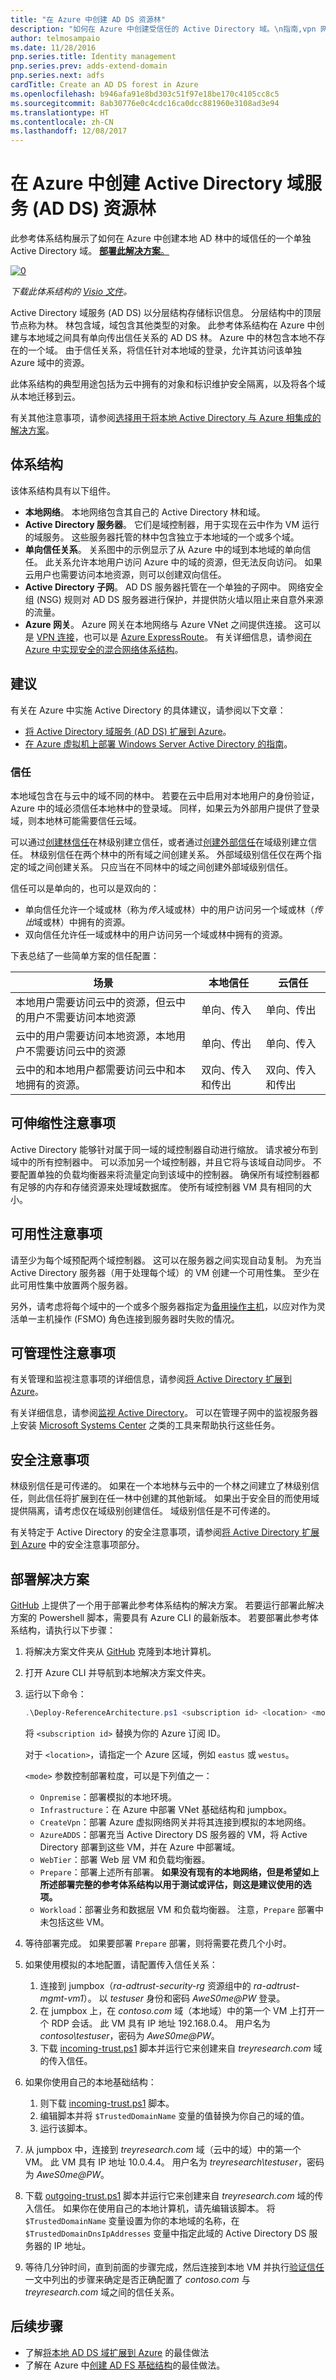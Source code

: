 ```yaml
---
title: "在 Azure 中创建 AD DS 资源林"
description: "如何在 Azure 中创建受信任的 Active Directory 域。\n指南,vpn 网关,ExpressRoute,负载均衡器,虚拟网络,active-directory"
author: telmosampaio
ms.date: 11/28/2016
pnp.series.title: Identity management
pnp.series.prev: adds-extend-domain
pnp.series.next: adfs
cardTitle: Create an AD DS forest in Azure
ms.openlocfilehash: b946afa91e8bd303c51f97e18be170c4105cc8c5
ms.sourcegitcommit: 8ab30776e0c4cdc16ca0dcc881960e3108ad3e94
ms.translationtype: HT
ms.contentlocale: zh-CN
ms.lasthandoff: 12/08/2017
---
```

# <a name="create-an-active-directory-domain-services-ad-ds-resource-forest-in-azure"></a>在 Azure 中创建 Active Directory 域服务 (AD DS) 资源林

此参考体系结构展示了如何在 Azure 中创建本地 AD 林中的域信任的一个单独 Active Directory 域。 [**部署此解决方案**。](#deploy-the-solution)

[![0]][0] 

*下载此体系结构的 [Visio 文件][visio-download]。*

Active Directory 域服务 (AD DS) 以分层结构存储标识信息。 分层结构中的顶层节点称为林。 林包含域，域包含其他类型的对象。 此参考体系结构在 Azure 中创建与本地域之间具有单向传出信任关系的 AD DS 林。 Azure 中的林包含本地不存在的一个域。 由于信任关系，将信任针对本地域的登录，允许其访问该单独 Azure 域中的资源。 

此体系结构的典型用途包括为云中拥有的对象和标识维护安全隔离，以及将各个域从本地迁移到云。 

有关其他注意事项，请参阅[选择用于将本地 Active Directory 与 Azure 相集成的解决方案][considerations]。 

## <a name="architecture"></a>体系结构

该体系结构具有以下组件。

* **本地网络**。 本地网络包含其自己的 Active Directory 林和域。
* **Active Directory 服务器**。 它们是域控制器，用于实现在云中作为 VM 运行的域服务。 这些服务器托管的林中包含独立于本地域的一个或多个域。
* **单向信任关系**。 关系图中的示例显示了从 Azure 中的域到本地域的单向信任。 此关系允许本地用户访问 Azure 中的域的资源，但无法反向访问。 如果云用户也需要访问本地资源，则可以创建双向信任。
* **Active Directory 子网**。 AD DS 服务器托管在一个单独的子网中。 网络安全组 (NSG) 规则对 AD DS 服务器进行保护，并提供防火墙以阻止来自意外来源的流量。
* **Azure 网关**。 Azure 网关在本地网络与 Azure VNet 之间提供连接。 这可以是 [VPN 连接][azure-vpn-gateway]，也可以是 [Azure ExpressRoute][azure-expressroute]。 有关详细信息，请参阅[在 Azure 中实现安全的混合网络体系结构][implementing-a-secure-hybrid-network-architecture]。

## <a name="recommendations"></a>建议

有关在 Azure 中实施 Active Directory 的具体建议，请参阅以下文章：

- [将 Active Directory 域服务 (AD DS) 扩展到 Azure][adds-extend-domain]。 
- [在 Azure 虚拟机上部署 Windows Server Active Directory 的指南][ad-azure-guidelines]。

### <a name="trust"></a>信任

本地域包含在与云中的域不同的林中。 若要在云中启用对本地用户的身份验证，Azure 中的域必须信任本地林中的登录域。 同样，如果云为外部用户提供了登录域，则本地林可能需要信任云域。

可以通过[创建林信任][creating-forest-trusts]在林级别建立信任，或者通过[创建外部信任][creating-external-trusts]在域级别建立信任。 林级别信任在两个林中的所有域之间创建关系。 外部域级别信任仅在两个指定的域之间创建关系。 只应当在不同林中的域之间创建外部域级别信任。

信任可以是单向的，也可以是双向的：

* 单向信任允许一个域或林（称为*传入*域或林）中的用户访问另一个域或林（*传出*域或林）中拥有的资源。
* 双向信任允许任一域或林中的用户访问另一个域或林中拥有的资源。

下表总结了一些简单方案的信任配置：

| 场景 | 本地信任 | 云信任 |
| --- | --- | --- |
| 本地用户需要访问云中的资源，但云中的用户不需要访问本地资源 |单向、传入 |单向、传出 |
| 云中的用户需要访问本地资源，本地用户不需要访问云中的资源 |单向、传出 |单向、传入 |
| 云中的和本地用户都需要访问云中和本地拥有的资源。 |双向、传入和传出 |双向、传入和传出 |

## <a name="scalability-considerations"></a>可伸缩性注意事项

Active Directory 能够针对属于同一域的域控制器自动进行缩放。 请求被分布到域中的所有控制器中。 可以添加另一个域控制器，并且它将与该域自动同步。 不要配置单独的负载均衡器来将流量定向到该域中的控制器。 确保所有域控制器都有足够的内存和存储资源来处理域数据库。 使所有域控制器 VM 具有相同的大小。

## <a name="availability-considerations"></a>可用性注意事项

请至少为每个域预配两个域控制器。 这可以在服务器之间实现自动复制。 为充当 Active Directory 服务器（用于处理每个域）的 VM 创建一个可用性集。 至少在此可用性集中放置两个服务器。

另外，请考虑将每个域中的一个或多个服务器指定为[备用操作主机][standby-operations-masters]，以应对作为灵活单一主机操作 (FSMO) 角色连接到服务器时失败的情况。

## <a name="manageability-considerations"></a>可管理性注意事项

有关管理和监视注意事项的详细信息，请参阅[将 Active Directory 扩展到 Azure][adds-extend-domain]。 
 
有关详细信息，请参阅[监视 Active Directory][monitoring_ad]。 可以在管理子网中的监视服务器上安装 [Microsoft Systems Center][microsoft_systems_center] 之类的工具来帮助执行这些任务。

## <a name="security-considerations"></a>安全注意事项

林级别信任是可传递的。 如果在一个本地林与云中的一个林之间建立了林级别信任，则此信任将扩展到在任一林中创建的其他新域。 如果出于安全目的而使用域提供隔离，请考虑仅在域级别创建信任。 域级别信任是不可传递的。

有关特定于 Active Directory 的安全注意事项，请参阅[将 Active Directory 扩展到 Azure][adds-extend-domain] 中的安全注意事项部分。

## <a name="deploy-the-solution"></a>部署解决方案

[GitHub][github] 上提供了一个用于部署此参考体系结构的解决方案。 若要运行部署此解决方案的 Powershell 脚本，需要具有 Azure CLI 的最新版本。 若要部署此参考体系结构，请执行以下步骤：

1. 将解决方案文件夹从 [GitHub][github] 克隆到本地计算机。

2. 打开 Azure CLI 并导航到本地解决方案文件夹。

3. 运行以下命令：
   
    ```Powershell
    .\Deploy-ReferenceArchitecture.ps1 <subscription id> <location> <mode>
    ```
   
    将 `<subscription id>` 替换为你的 Azure 订阅 ID。
   
    对于 `<location>`，请指定一个 Azure 区域，例如 `eastus` 或 `westus`。
   
    `<mode>` 参数控制部署粒度，可以是下列值之一：
   
   * `Onpremise`：部署模拟的本地环境。
   * `Infrastructure`：在 Azure 中部署 VNet 基础结构和 jumpbox。
   * `CreateVpn`：部署 Azure 虚拟网络网关并将其连接到模拟的本地网络。
   * `AzureADDS`：部署充当 Active Directory DS 服务器的 VM，将 Active Directory 部署到这些 VM，并在 Azure 中部署域。
   * `WebTier`：部署 Web 层 VM 和负载均衡器。
   * `Prepare`：部署上述所有部署。 **如果没有现有的本地网络，但是希望如上所述部署完整的参考体系结构以用于测试或评估，则这是建议使用的选项。** 
   * `Workload`：部署业务和数据层 VM 和负载均衡器。 注意，`Prepare` 部署中未包括这些 VM。

4. 等待部署完成。 如果要部署 `Prepare` 部署，则将需要花费几个小时。
     
5. 如果使用模拟的本地配置，请配置传入信任关系：
   
   1. 连接到 jumpbox（*ra-adtrust-security-rg* 资源组中的 *ra-adtrust-mgmt-vm1*）。 以 *testuser* 身份和密码 *AweS0me@PW* 登录。
   2. 在 jumpbox 上，在 *contoso.com* 域（本地域）中的第一个 VM 上打开一个 RDP 会话。 此 VM 具有 IP 地址 192.168.0.4。 用户名为 *contoso\testuser*，密码为 *AweS0me@PW*。
   3. 下载 [incoming-trust.ps1][incoming-trust] 脚本并运行它来创建来自 *treyresearch.com* 域的传入信任。

6. 如果你使用自己的本地基础结构：
   
   1. 则下载 [incoming-trust.ps1][incoming-trust] 脚本。
   2. 编辑脚本并将 `$TrustedDomainName` 变量的值替换为你自己的域的值。
   3. 运行该脚本。

7. 从 jumpbox 中，连接到 *treyresearch.com* 域（云中的域）中的第一个 VM。 此 VM 具有 IP 地址 10.0.4.4。 用户名为 *treyresearch\testuser*，密码为 *AweS0me@PW*。

8. 下载 [outgoing-trust.ps1][outgoing-trust] 脚本并运行它来创建来自 *treyresearch.com* 域的传入信任。 如果你在使用自己的本地计算机，请先编辑该脚本。 将 `$TrustedDomainName` 变量设置为你的本地域的名称，在 `$TrustedDomainDnsIpAddresses` 变量中指定此域的 Active Directory DS 服务器的 IP 地址。

9. 等待几分钟时间，直到前面的步骤完成，然后连接到本地 VM 并执行[验证信任][verify-a-trust]一文中列出的步骤来确定是否正确配置了 *contoso.com* 与 *treyresearch.com* 域之间的信任关系。

## <a name="next-steps"></a>后续步骤

* 了解[将本地 AD DS 域扩展到 Azure][adds-extend-domain] 的最佳做法
* 了解在 Azure 中[创建 AD FS 基础结构][adfs]的最佳做法。

<!-- links -->
[adds-extend-domain]: adds-extend-domain.md
[adfs]: adfs.md

[implementing-a-secure-hybrid-network-architecture]: ../dmz/secure-vnet-hybrid.md
[implementing-a-secure-hybrid-network-architecture-with-internet-access]: ../dmz/secure-vnet-dmz.md

[running-VMs-for-an-N-tier-architecture-on-Azure]: ../virtual-machines-windows/n-tier.md

[ad-azure-guidelines]: https://msdn.microsoft.com/library/azure/jj156090.aspx
[azure-expressroute]: https://azure.microsoft.com/documentation/articles/expressroute-introduction/
[azure-vpn-gateway]: https://azure.microsoft.com/documentation/articles/vpn-gateway-about-vpngateways/
[considerations]: ./considerations.md
[creating-external-trusts]: https://technet.microsoft.com/library/cc816837(v=ws.10).aspx
[creating-forest-trusts]: https://technet.microsoft.com/library/cc816810(v=ws.10).aspx
[github]: https://github.com/mspnp/reference-architectures/tree/master/identity/adds-forest
[incoming-trust]: https://raw.githubusercontent.com/mspnp/reference-architectures/master/identity/adds-forest/extensions/incoming-trust.ps1
[microsoft_systems_center]: https://www.microsoft.com/server-cloud/products/system-center-2016/
[monitoring_ad]: https://msdn.microsoft.com/library/bb727046.aspx
[resource-manager-overview]: /azure/azure-resource-manager/resource-group-overview
[solution-script]: https://raw.githubusercontent.com/mspnp/reference-architectures/master/identity/adds-forest/Deploy-ReferenceArchitecture.ps1
[standby-operations-masters]: https://technet.microsoft.com/library/cc794737(v=ws.10).aspx
[outgoing-trust]: https://raw.githubusercontent.com/mspnp/reference-architectures/master/identity/adds-forest/extensions/outgoing-trust.ps1
[verify-a-trust]: https://technet.microsoft.com/library/cc753821.aspx
[visio-download]: https://archcenter.azureedge.net/cdn/identity-architectures.vsdx
[0]: ./images/adds-forest.png "使用独立的 Active Directory 域保护混合网络体系结构的安全"